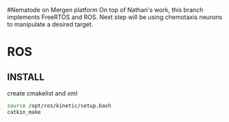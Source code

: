 #Nematode on Mergen platform
On top of Nathan's work, this branch implements FreeRTOS and ROS. Next step will be using chemotaxis neurons to manipulate a desired target. 

# ROS 
## INSTALL
create cmakelist and xml
``` bash 
source /opt/ros/kinetic/setup.bash
catkin_make
```
